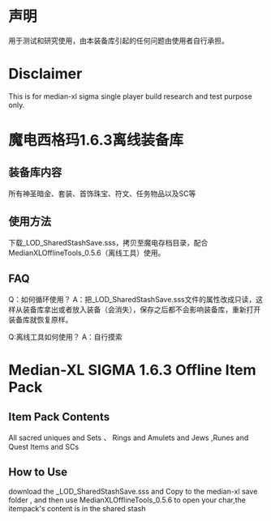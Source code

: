
# 声明
用于测试和研究使用，由本装备库引起的任何问题由使用者自行承担。

# Disclaimer
This is for median-xl sigma single player  build research  and test  purpose only.

# 魔电西格玛1.6.3离线装备库

## 装备库内容
所有神圣暗金、套装、首饰珠宝、符文、任务物品以及SC等

## 使用方法
下载_LOD_SharedStashSave.sss，拷贝至魔电存档目录，配合MedianXLOfflineTools_0.5.6（离线工具）使用。

## FAQ
Q：如何循环使用？
A：把_LOD_SharedStashSave.sss文件的属性改成只读，这样从装备库拿出或者放入装备（会消失），保存之后都不会影响装备库，重新打开装备库就恢复原样。

Q:离线工具如何使用？
A：自行摸索


# Median-XL SIGMA 1.6.3 Offline Item Pack

## Item Pack Contents
All sacred uniques  and   Sets  、  Rings and  Amulets  and Jews ,Runes  and Quest Items and SCs

## How to Use

download the _LOD_SharedStashSave.sss  and Copy to the median-xl save folder , and then use MedianXLOfflineTools_0.5.6  to open your char,the itempack's content is in the  shared stash


